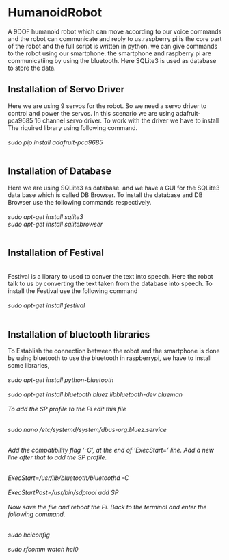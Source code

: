# HumanoidRobot
A 9DOF humanoid robot which can move according to our voice commands and the robot can communicate and reply to us.raspberry pi is the core part of the robot and the full script is written in python. we can give commands to the robot using our smartphone. the smartphone and raspberry pi are communicatiing by using the bluetooth. Here SQLite3 is used as database to store the data.<br>

<h2>Installation of Servo Driver</h2>
Here we are using 9 servos for the robot. So we need a servo driver to control and power the servos. In this scenario we are using adafruit-pca9685 16 channel servo driver. To work with the driver we have to install The riquired library using following command.<br><br>
<i>sudo pip install adafruit-pca9685</i><br><br>
<h2>Installation of Database</h2>
Here we are using SQLite3 as database. and we have a GUI for the SQLite3 data base which is called DB Browser. To install the database and DB Browser use the following commands respectively.<br><br>
<i>sudo apt-get install sqlite3</i><br>
<i>sudo apt-get install sqlitebrowser</i><br><br>
<h2>Installation of Festival</h2><br>
Festival is a library to used to conver the text into speech. Here the robot talk to us by converting the text taken from the database into speech. To install the Festival use the following command<br><br>
<i>sudo apt-get install festival</i><br><br>
<h2>Installation of bluetooth libraries</h2>
To Establish the connection between the robot and the smartphone is done by using bluetooth to use the bluetooth in raspberrypi, we have to install some libraries,<br><br>
<i>sudo apt-get install python-bluetooth<i/><br><br>
<i>sudo apt-get install bluetooth bluez libbluetooth-dev blueman<i/><br><br>
To add the SP profile to the Pi edit this file<br><br>

<i>sudo nano /etc/systemd/system/dbus-org.bluez.service</i><br><br>

Add the compatibility flag ‘-C’, at the end of ‘ExecStart=’ line. 
Add a new line after that to add the SP profile.<br><br>

<i>ExecStart=/usr/lib/bluetooth/bluetoothd -C</i><br><br>
<i>ExecStartPost=/usr/bin/sdptool add SP</i><br><br>
Now save the file and reboot the Pi. Back to the terminal and enter the following command.<br><br>

<i>sudo hciconfig</i><br><br>
<i>sudo rfcomm watch hci0</i><br><br>




